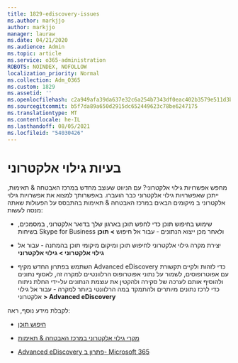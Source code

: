 ```yaml
---
title: 1829-ediscovery-issues
ms.author: markjjo
author: markjjo
manager: lauraw
ms.date: 04/21/2020
ms.audience: Admin
ms.topic: article
ms.service: o365-administration
ROBOTS: NOINDEX, NOFOLLOW
localization_priority: Normal
ms.collection: Adm_O365
ms.custom: 1829
ms.assetid: ''
ms.openlocfilehash: c2a949afa39da637e32c6a254b7343df0eac402b3579e511d3b41e13b2b00bf7
ms.sourcegitcommit: b5f7da89a650d2915dc652449623c78be6247175
ms.translationtype: MT
ms.contentlocale: he-IL
ms.lasthandoff: 08/05/2021
ms.locfileid: "54030426"
---
```

# <a name="ediscovery-issues"></a>בעיות גילוי אלקטרוני

מחפש אפשרויות גילוי אלקטרוני? עם הניווט שעוצב מחדש במרכז האבטחה & תאימות, ייתכן שאפשרויות גילוי אלקטרוני כבר הועברו.  באפשרותך למצוא את אפשרויות גילוי אלקטרוני ב מיקומים הבאים במרכז האבטחה & תאימות בהתבסס על הפעולות שאתה מנסה לעשות:

- שימוש בחיפוש תוכן כדי לחפש תוכן בארגון שלך בדואר אלקטרוני, במסמכים, בשיחות Skype for Business ולאחר מכן ייצוא הנתונים - עבור אל חיפוש **> תוכן**

- יצירת מקרה גילוי אלקטרוני לחיפוש תוכן ומיקום מיקומי תוכן בהמתנה - עבור אל **גילוי אלקטרוני > גילוי אלקטרוני**

- השתמש בפתרון החדש מקיף Advanced eDiscovery כדי לזהות ולקיים תקשורת עם אפוטרופוסים, לשמור על נתוני אפוטרופוס הרלוונטיים למקרה זה, לאסוף נתונים ולהוסיף אותם לערכה של סקירה ולהקטין את עוצמת הנתונים על-ידי החלת ניתוח כדי לרכז נתונים מיותרים ולהתמקד במה הרלוונטי ביותר למקרה - עבור אל גילוי אלקטרוני **> Advanced eDiscovery**

לקבלת מידע נוסף, ראה:

- [חיפוש תוכן](https://docs.microsoft.com/microsoft-365/compliance/content-search)

- [מקרי גילוי אלקטרוני במרכז האבטחה & תאימות](https://docs.microsoft.com/microsoft-365/compliance/ediscovery-cases)

- [Advanced eDiscovery פתרון ב- Microsoft 365](https://docs.microsoft.com/microsoft-365/compliance/overview-ediscovery-20)
